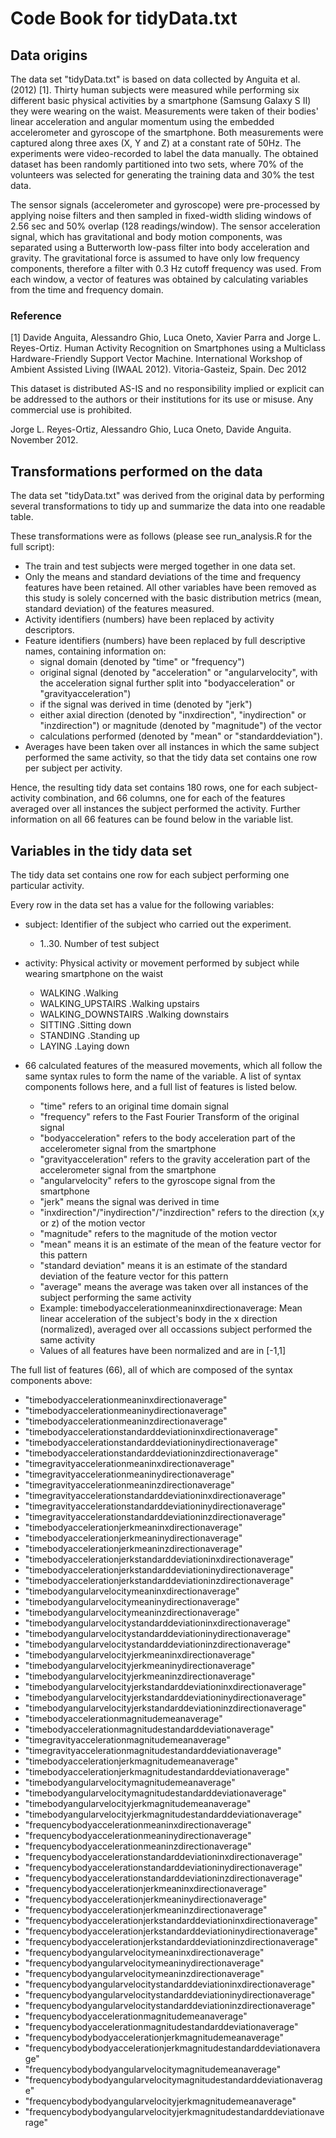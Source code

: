 # Code Book for tidyData.txt

## Data origins
The data set "tidyData.txt" is based on data collected by Anguita et al. (2012) [1]. Thirty human subjects were measured while performing six different basic physical activities by a smartphone (Samsung Galaxy S II) they were wearing on the waist. Measurements were taken of their bodies' linear acceleration and angular momentum using the embedded accelerometer and gyroscope of the smartphone. Both measurements were captured along three axes (X, Y and Z) at a constant rate of 50Hz. The experiments were video-recorded to label the data manually. The obtained dataset has been randomly partitioned into two sets, where 70% of the volunteers was selected for generating the training data and 30% the test data.

The sensor signals (accelerometer and gyroscope) were pre-processed by applying noise filters and then sampled in fixed-width sliding windows of 2.56 sec and 50% overlap (128 readings/window). The sensor acceleration signal, which has gravitational and body motion components, was separated using a Butterworth low-pass filter into body acceleration and gravity. The gravitational force is assumed to have only low frequency components, therefore a filter with 0.3 Hz cutoff frequency was used. From each window, a vector of features was obtained by calculating variables from the time and frequency domain.

### Reference
[1] Davide Anguita, Alessandro Ghio, Luca Oneto, Xavier Parra and Jorge L. Reyes-Ortiz. Human Activity Recognition on Smartphones using a Multiclass Hardware-Friendly Support Vector Machine. International Workshop of Ambient Assisted Living (IWAAL 2012). Vitoria-Gasteiz, Spain. Dec 2012

This dataset is distributed AS-IS and no responsibility implied or explicit can be addressed to the authors or their institutions for its use or misuse. Any commercial use is prohibited.

Jorge L. Reyes-Ortiz, Alessandro Ghio, Luca Oneto, Davide Anguita. November 2012.


## Transformations performed on the data

The data set "tidyData.txt" was derived from the original data by performing several transformations to tidy up and summarize the data into one readable table. 

These transformations were as follows (please see run_analysis.R for the full script):
* The train and test subjects were merged together in one data set.
* Only the means and standard deviations of the time and frequency features have been retained. All other variables have been removed as this study is solely concerned with the basic distribution metrics (mean, standard deviation) of the features measured.
* Activity identifiers (numbers) have been replaced by activity descriptors.
* Feature identifiers (numbers) have been replaced by full descriptive names, containing information on:
  * signal domain (denoted by "time" or "frequency")
  * original signal (denoted by "acceleration" or "angularvelocity", with the acceleration signal further split into "bodyacceleration" or "gravityacceleration")
  * if the signal was derived in time (denoted by "jerk")
  * either axial direction (denoted by "inxdirection", "inydirection" or "inzdirection") or magnitude (denoted by "magnitude") of the vector
  * calculations performed (denoted by "mean" or "standarddeviation").
* Averages have been taken over all instances in which the same subject performed the same activity, so that the tidy data set contains one row per subject per activity.

Hence, the resulting tidy data set contains 180 rows, one for each subject-activity combination, and 66 columns, one for each of the features averaged over all instances the subject performed the activity. Further information on all 66 features can be found below in the variable list.

## Variables in the tidy data set

The tidy data set contains one row for each subject performing one particular activity.

Every row in the data set has a value for the following variables:

* subject: Identifier of the subject who carried out the experiment.
    - 1..30. Number of test subject
        
* activity: Physical activity or movement performed by subject while wearing smartphone on the waist
    - WALKING .Walking
    - WALKING_UPSTAIRS  .Walking upstairs
    - WALKING_DOWNSTAIRS  .Walking downstairs
    - SITTING .Sitting down
    - STANDING  .Standing up
    - LAYING  .Laying down
        
* 66 calculated features of the measured movements, which all follow the same syntax rules to form the name of the variable. A list of syntax components follows here, and a full list of features is listed below.
    - "time" refers to an original time domain signal
    - "frequency" refers to the Fast Fourier Transform of the original signal
    - "bodyacceleration" refers to the body acceleration part of the accelerometer signal from the smartphone
    - "gravityacceleration" refers to the gravity acceleration part of the accelerometer signal from the smartphone
    - "angularvelocity" refers to the gyroscope signal from the smartphone
    - "jerk" means the signal was derived in time
    - "inxdirection"/"inydirection"/"inzdirection" refers to the direction (x,y or z) of the motion vector
    - "magnitude" refers to the magnitude of the motion vector
    - "mean" means it is an estimate of the mean of the feature vector for this pattern
    - "standard deviation" means it is an estimate of the standard deviation of the feature vector for this pattern
    - "average" means the average was taken over all instances of the subject performing the same activity
    - Example: timebodyaccelerationmeaninxdirectionaverage: Mean linear acceleration of the subject's body in the x direction (normalized), averaged over all occassions subject performed the same activity
    - Values of all features have been normalized and are in [-1,1]

The full list of features (66), all of which are composed of the syntax components above:

* "timebodyaccelerationmeaninxdirectionaverage"
* "timebodyaccelerationmeaninydirectionaverage"
* "timebodyaccelerationmeaninzdirectionaverage"
* "timebodyaccelerationstandarddeviationinxdirectionaverage"
* "timebodyaccelerationstandarddeviationinydirectionaverage"
* "timebodyaccelerationstandarddeviationinzdirectionaverage"
* "timegravityaccelerationmeaninxdirectionaverage"
* "timegravityaccelerationmeaninydirectionaverage"
* "timegravityaccelerationmeaninzdirectionaverage"
* "timegravityaccelerationstandarddeviationinxdirectionaverage"
* "timegravityaccelerationstandarddeviationinydirectionaverage"
* "timegravityaccelerationstandarddeviationinzdirectionaverage"
* "timebodyaccelerationjerkmeaninxdirectionaverage"
* "timebodyaccelerationjerkmeaninydirectionaverage"
* "timebodyaccelerationjerkmeaninzdirectionaverage"
* "timebodyaccelerationjerkstandarddeviationinxdirectionaverage"
* "timebodyaccelerationjerkstandarddeviationinydirectionaverage"
* "timebodyaccelerationjerkstandarddeviationinzdirectionaverage"
* "timebodyangularvelocitymeaninxdirectionaverage"
* "timebodyangularvelocitymeaninydirectionaverage"
* "timebodyangularvelocitymeaninzdirectionaverage"
* "timebodyangularvelocitystandarddeviationinxdirectionaverage"
* "timebodyangularvelocitystandarddeviationinydirectionaverage"
* "timebodyangularvelocitystandarddeviationinzdirectionaverage"
* "timebodyangularvelocityjerkmeaninxdirectionaverage"
* "timebodyangularvelocityjerkmeaninydirectionaverage"
* "timebodyangularvelocityjerkmeaninzdirectionaverage"
* "timebodyangularvelocityjerkstandarddeviationinxdirectionaverage"
* "timebodyangularvelocityjerkstandarddeviationinydirectionaverage"
* "timebodyangularvelocityjerkstandarddeviationinzdirectionaverage"
* "timebodyaccelerationmagnitudemeanaverage"
* "timebodyaccelerationmagnitudestandarddeviationaverage"
* "timegravityaccelerationmagnitudemeanaverage"
* "timegravityaccelerationmagnitudestandarddeviationaverage"
* "timebodyaccelerationjerkmagnitudemeanaverage"
* "timebodyaccelerationjerkmagnitudestandarddeviationaverage"
* "timebodyangularvelocitymagnitudemeanaverage"
* "timebodyangularvelocitymagnitudestandarddeviationaverage"
* "timebodyangularvelocityjerkmagnitudemeanaverage"
* "timebodyangularvelocityjerkmagnitudestandarddeviationaverage"
* "frequencybodyaccelerationmeaninxdirectionaverage"
* "frequencybodyaccelerationmeaninydirectionaverage"
* "frequencybodyaccelerationmeaninzdirectionaverage"
* "frequencybodyaccelerationstandarddeviationinxdirectionaverage"
* "frequencybodyaccelerationstandarddeviationinydirectionaverage"
* "frequencybodyaccelerationstandarddeviationinzdirectionaverage"
* "frequencybodyaccelerationjerkmeaninxdirectionaverage"
* "frequencybodyaccelerationjerkmeaninydirectionaverage"
* "frequencybodyaccelerationjerkmeaninzdirectionaverage"
* "frequencybodyaccelerationjerkstandarddeviationinxdirectionaverage"
* "frequencybodyaccelerationjerkstandarddeviationinydirectionaverage"
* "frequencybodyaccelerationjerkstandarddeviationinzdirectionaverage"
* "frequencybodyangularvelocitymeaninxdirectionaverage"
* "frequencybodyangularvelocitymeaninydirectionaverage"
* "frequencybodyangularvelocitymeaninzdirectionaverage"
* "frequencybodyangularvelocitystandarddeviationinxdirectionaverage"
* "frequencybodyangularvelocitystandarddeviationinydirectionaverage"
* "frequencybodyangularvelocitystandarddeviationinzdirectionaverage"
* "frequencybodyaccelerationmagnitudemeanaverage"
* "frequencybodyaccelerationmagnitudestandarddeviationaverage"
* "frequencybodybodyaccelerationjerkmagnitudemeanaverage"
* "frequencybodybodyaccelerationjerkmagnitudestandarddeviationaverage"
* "frequencybodybodyangularvelocitymagnitudemeanaverage"
* "frequencybodybodyangularvelocitymagnitudestandarddeviationaverage"
* "frequencybodybodyangularvelocityjerkmagnitudemeanaverage"
* "frequencybodybodyangularvelocityjerkmagnitudestandarddeviationaverage"
